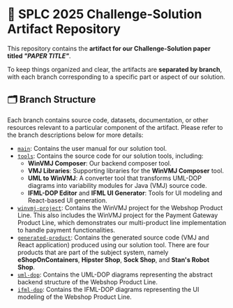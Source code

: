 # 📄 SPLC 2025 Challenge-Solution Artifact Repository

This repository contains the **artifact for our Challenge-Solution paper titled _"PAPER TITLE"_**.

To keep things organized and clear, the artifacts are **separated by branch**, with each branch corresponding to a specific part or aspect of our solution.

## 🗂️ Branch Structure

Each branch contains source code, datasets, documentation, or other resources relevant to a particular component of the artifact. Please refer to the branch descriptions below for more details:

- [`main`](https://github.com/rse-group/challenge-sol-webshop/tree/main): Contains the user manual for our solution tool.
- [`tools`](https://github.com/rse-group/challenge-sol-webshop/tree/tools): Contains the source code for our solution tools, including:
    - **WinVMJ Composer**: Our backend composer tool.
    - **VMJ Libraries**: Supporting libraries for the **WinVMJ Composer** tool.
    - **UML to WinVMJ**: A converter tool that transforms UML-DOP diagrams into variability modules for Java (VMJ) source code.
    - **IFML-DOP Editor** and **IFML UI Generator**: Tools for UI modeling and React-based UI generation.
- [`winvmj-project`](https://github.com/rse-group/challenge-sol-webshop/tree/winvmj-project): Contains the WinVMJ project for the Webshop Product Line. This also includes the WinVMJ project for the Payment Gateway Product Line, which demonstrates our multi-product line implementation to handle payment functionalities.
- [`generated-product`](https://github.com/rse-group/challenge-sol-webshop/tree/generated-product): Contains the generated source code (VMJ and React application) produced using our solution tool. There are four products that are part of the subject system, namely **eShopOnContainers**, **Hipster Shop**, **Sock Shop**, and **Stan's Robot Shop**.
- [`uml-dop`](https://github.com/rse-group/challenge-sol-webshop/tree/uml-dop): Contains the UML-DOP diagrams representing the abstract backend structure of the Webshop Product Line.
- [`ifml-dop`](https://github.com/rse-group/challenge-sol-webshop/tree/ifml-dop): Contains the IFML-DOP diagrams representing the UI modeling of the Webshop Product Line.
